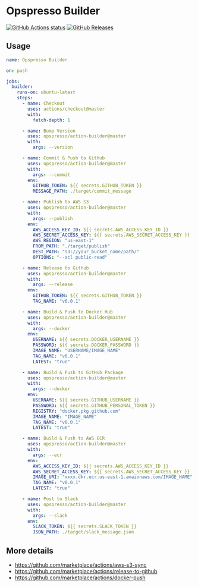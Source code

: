 # Opspresso Builder

[![GitHub Actions status](https://github.com/opspresso/action-builder/workflows/Build-Push/badge.svg)](https://github.com/opspresso/action-builder/actions)
[![GitHub Releases](https://img.shields.io/github/release/opspresso/action-builder.svg)](https://github.com/opspresso/action-builder/releases)

## Usage

```yaml
name: Opspresso Builder

on: push

jobs:
  builder:
    runs-on: ubuntu-latest
    steps:
      - name: Checkout
        uses: actions/checkout@master
        with:
          fetch-depth: 1

      - name: Bump Version
        uses: opspresso/action-builder@master
        with:
          args: --version

      - name: Commit & Push to GitHub
        uses: opspresso/action-builder@master
        with:
          args: --commit
        env:
          GITHUB_TOKEN: ${{ secrets.GITHUB_TOKEN }}
          MESSAGE_PATH: ./target/commit_message

      - name: Publish to AWS S3
        uses: opspresso/action-builder@master
        with:
          args: --publish
        env:
          AWS_ACCESS_KEY_ID: ${{ secrets.AWS_ACCESS_KEY_ID }}
          AWS_SECRET_ACCESS_KEY: ${{ secrets.AWS_SECRET_ACCESS_KEY }}
          AWS_REGION: "us-east-1"
          FROM_PATH: "./target/publish"
          DEST_PATH: "s3://your_bucket_name/path/"
          OPTIONS: "--acl public-read"

      - name: Release to GitHub
        uses: opspresso/action-builder@master
        with:
          args: --release
        env:
          GITHUB_TOKEN: ${{ secrets.GITHUB_TOKEN }}
          TAG_NAME: "v0.0.1"

      - name: Build & Push to Docker Hub
        uses: opspresso/action-builder@master
        with:
          args: --docker
        env:
          USERNAME: ${{ secrets.DOCKER_USERNAME }}
          PASSWORD: ${{ secrets.DOCKER_PASSWORD }}
          IMAGE_NAME: "USERNAME/IMAGE_NAME"
          TAG_NAME: "v0.0.1"
          LATEST: "true"

      - name: Build & Push to GitHub Package
        uses: opspresso/action-builder@master
        with:
          args: --docker
        env:
          USERNAME: ${{ secrets.GITHUB_USERNAME }}
          PASSWORD: ${{ secrets.GITHUB_PERSONAL_TOKEN }}
          REGISTRY: "docker.pkg.github.com"
          IMAGE_NAME: "IMAGE_NAME"
          TAG_NAME: "v0.0.1"
          LATEST: "true"

      - name: Build & Push to AWS ECR
        uses: opspresso/action-builder@master
        with:
          args: --ecr
        env:
          AWS_ACCESS_KEY_ID: ${{ secrets.AWS_ACCESS_KEY_ID }}
          AWS_SECRET_ACCESS_KEY: ${{ secrets.AWS_SECRET_ACCESS_KEY }}
          IMAGE_URI: "xxxx.dkr.ecr.us-east-1.amazonaws.com/IMAGE_NAME"
          TAG_NAME: "v0.0.1"
          LATEST: "true"

      - name: Post to Slack
        uses: opspresso/action-builder@master
        with:
          args: --slack
        env:
          SLACK_TOKEN: ${{ secrets.SLACK_TOKEN }}
          JSON_PATH: ./target/slack_message.json
```

## More details

* <https://github.com/marketplace/actions/aws-s3-sync>
* <https://github.com/marketplace/actions/release-to-github>
* <https://github.com/marketplace/actions/docker-push>
